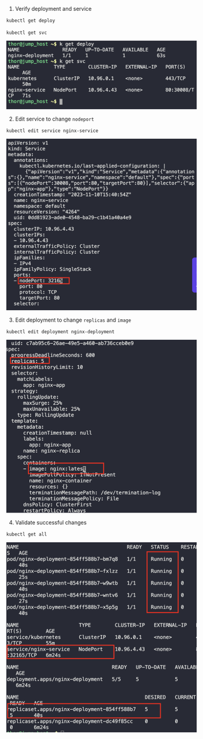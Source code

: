 1. Verify deployment and service
```
kubectl get deploy

kubectl get svc
```

![](./img/1.png)

2. Edit service to change `nodeport`
```
kubectl edit service nginx-service
```

![](./img/2.png)

3. Edit deployment to change `replicas` and `image`
```
kubectl edit deployment nginx-deployment
```

![](./img/3.png)

4. Validate successful changes
```
kubectl get all
```

![](./img/4.png)